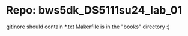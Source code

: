 # Repo: bws5dk_DS5111su24_lab_01
gitinore should contain *.txt
Makerfile is in the "books" directory :)
